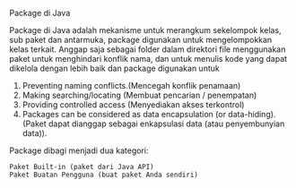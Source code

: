 Package di Java

Package di Java adalah mekanisme untuk merangkum sekelompok kelas, sub paket dan antarmuka, package digunakan untuk mengelompokkan kelas terkait. Anggap saja sebagai folder dalam direktori file menggunakan paket untuk menghindari konflik nama, dan untuk menulis kode yang dapat dikelola dengan lebih baik dan package digunakan untuk
1. Preventing naming conflicts.(Mencegah konflik penamaan)
2. Making searching/locating (Membuat pencarian / penempatan)
3. Providing controlled access (Menyediakan akses terkontrol)
4. Packages can be considered as data encapsulation (or data-hiding). (Paket dapat dianggap sebagai enkapsulasi data (atau penyembunyian data)).



Package dibagi menjadi dua kategori:

    Paket Built-in (paket dari Java API)
    Paket Buatan Pengguna (buat paket Anda sendiri)
